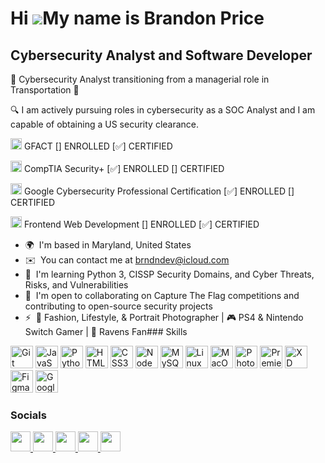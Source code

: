 Hi ![](https://user-images.githubusercontent.com/18350557/176309783-0785949b-9127-417c-8b55-ab5a4333674e.gif)My name is Brandon Price
=====================================================================================================================================

Cybersecurity Analyst and Software Developer
---------------------------------

🔐 Cybersecurity Analyst transitioning from a managerial role in Transportation 🚚 

🔍 I am actively pursuing roles in cybersecurity as a SOC Analyst and I am capable of obtaining a US security clearance. 
<br>
<p align="left">
<a href="https://www.giac.org/certifications/foundational-cybersecurity-technologies-gfact/" target="_blank" rel="noreferrer"><img src="https://imgs.search.brave.com/fNrl-n__pHurNQLIV4DT97YFCgX2OWxHwh2rWc101ik/rs:fit:500:0:0:0/g:ce/aHR0cHM6Ly9pbWFn/ZXMuY29udGVudHN0/YWNrLmlvL3YzL2Fz/c2V0cy9ibHQzNmMy/ZTYzNTIxMjcyZmRj/L2JsdDhhNDdlNWFm/NjYwZmU3MjcvNjNj/NzFjMTcwOGI4NGMz/ZDllNGM5OGRmL0dG/QUNULnBuZw" width="18" height="18" alt="GIAC Foundational Cybersecurity Technologies" /></a> GFACT [] ENROLLED [✅] CERTIFIED  
<br>
<p align="left">
<a href="https://www.comptia.org/certifications/security" target="_blank" rel="noreferrer"><img src="https://imgs.search.brave.com/usRjnV1WM6-HzVYjMb41rdJn2Jy4rPofra-5jvUA71o/rs:fit:500:0:0:0/g:ce/aHR0cHM6Ly9pbWFn/ZXMuY3JlZGx5LmNv/bS9pbWFnZXMvMTMx/ZGUyZjUtMDNmNS00/MGE3LWJjY2UtZjlh/ZTQ5ZTM5NzljL0Nv/bXBUSUFfU2VjdXJp/dHlfMkIucG5n" width="18" height="18" alt="CompTIA Security+" /></a> CompTIA Security+ [✅] ENROLLED [] CERTIFIED
<br>
<p align="left">
<a href="https://www.coursera.org/programs/eduruna-google-learning-program-3nqef/professional-certificates/google-cybersecurity" target="_blank" rel="noreferrer"><img src="https://imgs.search.brave.com/MVUd9x8DckQLP-uqVVefD_dTW5ViXhHPp6-8mOgKKtY/rs:fit:500:0:0:0/g:ce/aHR0cHM6Ly93d3cu/c3RhdGlvbngubmV0/L3dwLWNvbnRlbnQv/dXBsb2Fkcy8yMDIz/LzExLzEuLVdoYXQt/aXMtdGhlLUdvb2ds/ZS1DeWJlcnNlY3Vy/aXR5LVByb2Zlc3Np/b25hbC1DZXJ0aWZp/Y2F0ZS5wbmc" width="18" height="18" alt="Google Cybersecurity Professional Certification" /></a> Google Cybersecurity Professional Certification [✅] ENROLLED [] CERTIFIED
<br>
<p align="left">
<a href="https://www.udacity.com/scholarships/oneten-bit-front-end-web-developer-scholarship" target="_blank" rel="noreferrer"><img src="https://imgs.search.brave.com/XfQUgYoBmzREH03iu7ARnEq2fxK4ydUHSCroHZ6ocIQ/rs:fit:500:0:0:0/g:ce/aHR0cHM6Ly9jZG4u/c2FuaXR5LmlvL2lt/YWdlcy90bHI4b3hq/Zy9wcm9kdWN0aW9u/LzdjYzBiNTlmOTcw/MjZiNDQ4ODdhZGQ4/OTgzZjllZDNiNTY2/NGEzZWItMTIwMHg2/MzAud2VicA" width="18" height="18" alt="Front End Web Developer Scholarship" /></a>  
Frontend Web Development [] ENROLLED [✅] CERTIFIED
  
<!--**Skills:** 
Proficient in HTML, CSS, JavaScript | Expanding skills in Python 🐍 🌟 Passionate about securing digital landscapes and dedicated to continuous learning 📈-->

*   🌍  I'm based in Maryland, United States
*   ✉️  You can contact me at [brndndev@icloud.com](mailto:brndndev@icloud.com)
*   🧠  I'm learning Python 3, CISSP Security Domains, and Cyber Threats, Risks, and Vulnerabilities
*   🤝  I'm open to collaborating on Capture The Flag competitions and contributing to open-source security projects
*   ⚡  📸 Fashion, Lifestyle, & Portrait Photographer | 🎮 PS4 & Nintendo Switch Gamer | 🏈 Ravens Fan### Skills 

<p align="left">
<a href="https://git-scm.com/" target="_blank" rel="noreferrer"><img src="https://raw.githubusercontent.com/danielcranney/readme-generator/main/public/icons/skills/git-colored.svg" width="36" height="36" alt="Git" /></a>
<a href="https://developer.mozilla.org/en-US/docs/Web/JavaScript" target="_blank" rel="noreferrer"><img src="https://raw.githubusercontent.com/danielcranney/readme-generator/main/public/icons/skills/javascript-colored.svg" width="36" height="36" alt="JavaScript" /></a>
<a href="https://www.python.org/" target="_blank" rel="noreferrer"><img src="https://raw.githubusercontent.com/danielcranney/readme-generator/main/public/icons/skills/python-colored.svg" width="36" height="36" alt="Python" /></a>
<a href="https://developer.mozilla.org/en-US/docs/Glossary/HTML5" target="_blank" rel="noreferrer"><img src="https://raw.githubusercontent.com/danielcranney/readme-generator/main/public/icons/skills/html5-colored.svg" width="36" height="36" alt="HTML5" /></a>
<a href="https://www.w3.org/TR/CSS/#css" target="_blank" rel="noreferrer"><img src="https://raw.githubusercontent.com/danielcranney/readme-generator/main/public/icons/skills/css3-colored.svg" width="36" height="36" alt="CSS3" /></a>
<a href="https://nodejs.org/en/" target="_blank" rel="noreferrer"><img src="https://raw.githubusercontent.com/danielcranney/readme-generator/main/public/icons/skills/nodejs-colored.svg" width="36" height="36" alt="NodeJS" /></a>
<a href="https://www.mysql.com/" target="_blank" rel="noreferrer"><img src="https://raw.githubusercontent.com/danielcranney/readme-generator/main/public/icons/skills/mysql-colored.svg" width="36" height="36" alt="MySQL" /></a>
<!-- <a href="https://aws.amazon.com" target="_blank" rel="noreferrer"><img src="https://raw.githubusercontent.com/danielcranney/readme-generator/main/public/icons/skills/aws-colored.svg" width="36" height="36" alt="Amazon Web Services" /></a> --><a href="https://www.linux.org" target="_blank" rel="noreferrer"><img src="https://raw.githubusercontent.com/danielcranney/readme-generator/main/public/icons/skills/linux-colored.svg" width="36" height="36" alt="Linux" /></a>
<!-- <a href="https://www.docker.com/" target="_blank" rel="noreferrer"><img src="https://raw.githubusercontent.com/danielcranney/readme-generator/main/public/icons/skills/docker-colored.svg" width="36" height="36" alt="Docker" /></a>
 --><a href="https://apple.com" target="_blank" rel="noreferrer"><img src="https://raw.githubusercontent.com/danielcranney/readme-generator/main/public/icons/skills/macos-colored.svg" width="36" height="36" alt="MacOS" /></a>
<a href="https://www.adobe.com/uk/products/photoshop.html" target="_blank" rel="noreferrer"><img src="https://raw.githubusercontent.com/danielcranney/readme-generator/main/public/icons/skills/photoshop-colored.svg" width="36" height="36" alt="Photoshop" /></a>
<!-- <a href="https://www.adobe.com/uk/products/illustrator.html" target="_blank" rel="noreferrer"><img src="https://raw.githubusercontent.com/danielcranney/readme-generator/main/public/icons/skills/illustrator-colored.svg" width="36" height="36" alt="Illustrator" /></a>
 --><!-- <a href="https://www.adobe.com/uk/products/aftereffects.html" target="_blank" rel="noreferrer"><img src="https://raw.githubusercontent.com/danielcranney/readme-generator/main/public/icons/skills/aftereffects-colored.svg" width="36" height="36" alt="After Effects" /></a> -->
<a href="https://www.adobe.com/uk/products/premiere.html" target="_blank" rel="noreferrer"><img src="https://raw.githubusercontent.com/danielcranney/readme-generator/main/public/icons/skills/premierepro-colored.svg" width="36" height="36" alt="Premiere Pro" /></a>
<a href="https://www.adobe.com/uk/products/xd.html" target="_blank" rel="noreferrer"><img src="https://raw.githubusercontent.com/danielcranney/readme-generator/main/public/icons/skills/xd-colored.svg" width="36" height="36" alt="XD" /></a>
<a href="https://www.figma.com/" target="_blank" rel="noreferrer"><img src="https://raw.githubusercontent.com/danielcranney/readme-generator/main/public/icons/skills/figma-colored.svg" width="36" height="36" alt="Figma" /></a><!-- <a href="https://metamask.io/" target="_blank" rel="noreferrer"><img src="https://raw.githubusercontent.com/danielcranney/readme-generator/main/public/icons/skills/metamask-colored.svg" width="36" height="36" alt="MetaMask" /></a> -->
<a href="https://cloud.google.com/" target="_blank" rel="noreferrer"><img src="https://raw.githubusercontent.com/danielcranney/readme-generator/main/public/icons/skills/googlecloud-colored.svg" width="36" height="36" alt="Google Cloud" /></a>
</p>

### Socials
<p align="left">
<a href="https://www.codepen.io/brndndev" target="_blank" rel="noreferrer">
                    <picture>
                    <source media="(prefers-color-scheme: dark)" srcset="https://raw.githubusercontent.com/danielcranney/readme-generator/main/public/icons/socials/codepen-dark.svg" />
                    <source media="(prefers-color-scheme: light)" srcset="https://raw.githubusercontent.com/danielcranney/readme-generator/main/public/icons/socials/codepen.svg" />
                    <img src="https://raw.githubusercontent.com/danielcranney/readme-generator/main/public/icons/socials/codepen.svg" width="32" height="32" />
                    </picture>
                    </a>
                      <a href="https://www.github.com/brndndev" target="_blank" rel="noreferrer">
                    <picture>
                    <source media="(prefers-color-scheme: dark)" srcset="https://raw.githubusercontent.com/danielcranney/readme-generator/main/public/icons/socials/github-dark.svg" />
                    <source media="(prefers-color-scheme: light)" srcset="https://raw.githubusercontent.com/danielcranney/readme-generator/main/public/icons/socials/github.svg" />
                    <img src="https://raw.githubusercontent.com/danielcranney/readme-generator/main/public/icons/socials/github.svg" width="32" height="32" />
                    </picture>
                    </a>
                      <a href="http://www.instagram.com/brndndev" target="_blank" rel="noreferrer">
                    <picture>
                    <source media="(prefers-color-scheme: dark)" srcset="undefined" />
                    <source media="(prefers-color-scheme: light)" srcset="https://raw.githubusercontent.com/danielcranney/readme-generator/main/public/icons/socials/instagram.svg" />
                    <img src="https://raw.githubusercontent.com/danielcranney/readme-generator/main/public/icons/socials/instagram.svg" width="32" height="32" />
                    </picture>
                    </a>
                      <a href="https://www.linkedin.com/in/brandon-j-price" target="_blank" rel="noreferrer">
                    <picture>
                    <source media="(prefers-color-scheme: dark)" srcset="https://raw.githubusercontent.com/danielcranney/readme-generator/main/public/icons/socials/linkedin-dark.svg" />
                    <source media="(prefers-color-scheme: light)" srcset="https://raw.githubusercontent.com/danielcranney/readme-generator/main/public/icons/socials/linkedin.svg" />
                    <img src="https://raw.githubusercontent.com/danielcranney/readme-generator/main/public/icons/socials/linkedin.svg" width="32" height="32" />
                    </picture>
                    </a>
                      <a href="https://www.x.com/brndndev_" target="_blank" rel="noreferrer">
                    <picture>
                    <source media="(prefers-color-scheme: dark)" srcset="https://raw.githubusercontent.com/danielcranney/readme-generator/main/public/icons/socials/twitter-dark.svg" />
                    <source media="(prefers-color-scheme: light)" srcset="https://raw.githubusercontent.com/danielcranney/readme-generator/main/public/icons/socials/twitter.svg" />
                    <img src="https://raw.githubusercontent.com/danielcranney/readme-generator/main/public/icons/socials/twitter.svg" width="32" height="32" />
                    </picture>
                    </a></p>
